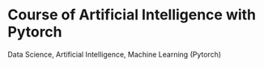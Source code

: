 # Course of Artificial Intelligence with Pytorch
Data Science, Artificial Intelligence, Machine Learning (Pytorch)

